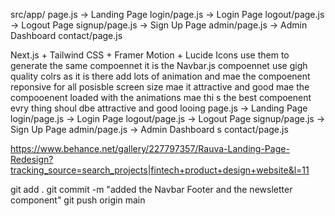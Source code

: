 src/app/
  page.js         → Landing Page
  login/page.js   → Login Page
  logout/page.js  → Logout Page
  signup/page.js  → Sign Up Page
  admin/page.js   → Admin Dashboard   contact/page.js



  Next.js + Tailwind CSS + Framer Motion + Lucide Icons use them to generate the same compoennet it is the Navbar.js compoennet use gigh quality colrs as it is there add lots of animation and mae the compoenent reponsive for all posisble screen size mae it attractive and good mae the compooenent loaded with the animations mae thi s the best compoenent evry thing shoul dbe attractive and good looing  page.js         → Landing Page
  login/page.js   → Login Page
  logout/page.js  → Logout Page
  signup/page.js  → Sign Up Page
  admin/page.js   → Admin Dashboard s  contact/page.js


  https://www.behance.net/gallery/227797357/Rauva-Landing-Page-Redesign?tracking_source=search_projects|fintech+product+design+website&l=11

  git add . 
  git commit -m "added the Navbar Footer and the newsletter component"
  git push origin main 